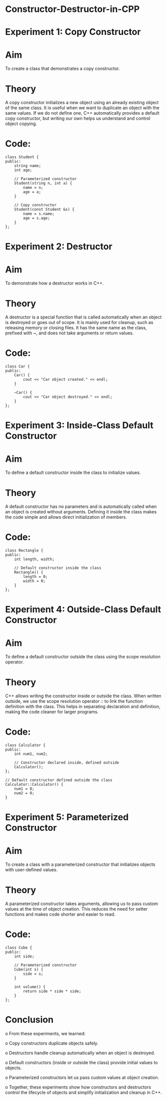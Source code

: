# Constructor-Destructor-in-CPP

# Experiment 1: Copy Constructor

# Aim
To create a class that demonstrates a copy constructor.

# Theory
A copy constructor initializes a new object using an already existing object of the same class. It is useful when we want to duplicate an object with the same values. If we do not define one, C++ automatically provides a default copy constructor, but writing our own helps us understand and control object copying.

# Code:
```
class Student {
public:
    string name;
    int age;

    // Parameterized constructor
    Student(string n, int a) {
        name = n;
        age = a;
    }

    // Copy constructor
    Student(const Student &s) {
        name = s.name;
        age = s.age;
    }
};
```
# Experiment 2: Destructor

# Aim
To demonstrate how a destructor works in C++.

# Theory
A destructor is a special function that is called automatically when an object is destroyed or goes out of scope. It is mainly used for cleanup, such as releasing memory or closing files. It has the same name as the class, prefixed with ~, and does not take arguments or return values.

# Code:
```
class Car {
public:
    Car() {
        cout << "Car object created." << endl;
    }

    ~Car() {
        cout << "Car object destroyed." << endl;
    }
};
```
# Experiment 3: Inside-Class Default Constructor

# Aim
To define a default constructor inside the class to initialize values.

# Theory
A default constructor has no parameters and is automatically called when an object is created without arguments. Defining it inside the class makes the code simple and allows direct initialization of members.

# Code:
```
class Rectangle {
public:
    int length, width;

    // Default constructor inside the class
    Rectangle() {
        length = 0;
        width = 0;
    }
};
```
# Experiment 4: Outside-Class Default Constructor

# Aim
To define a default constructor outside the class using the scope resolution operator.

# Theory
C++ allows writing the constructor inside or outside the class. When written outside, we use the scope resolution operator :: to link the function definition with the class. This helps in separating declaration and definition, making the code cleaner for larger programs.

# Code:
```
class Calculator {
public:
    int num1, num2;

    // Constructor declared inside, defined outside
    Calculator();
};

// Default constructor defined outside the class
Calculator::Calculator() {
    num1 = 0;
    num2 = 0;
}
```
# Experiment 5: Parameterized Constructor

# Aim
To create a class with a parameterized constructor that initializes objects with user-defined values.

# Theory
A parameterized constructor takes arguments, allowing us to pass custom values at the time of object creation. This reduces the need for setter functions and makes code shorter and easier to read.

# Code:
```
class Cube {
public:
    int side;

    // Parameterized constructor
    Cube(int s) {
        side = s;
    }

    int volume() {
        return side * side * side;
    }
};
```
# Conclusion

o From these experiments, we learned:

o Copy constructors duplicate objects safely.

o Destructors handle cleanup automatically when an object is destroyed.

o Default constructors (inside or outside the class) provide initial values to objects.

o Parameterized constructors let us pass custom values at object creation.

o Together, these experiments show how constructors and destructors control the lifecycle of objects and simplify initialization and cleanup in C++.
